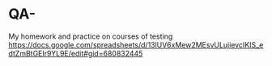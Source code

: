 # QA-
My homework and practice on courses of testing
https://docs.google.com/spreadsheets/d/13lUV6xMew2MEsvULujievcIKIS_edtZmBtGEIr9YL9E/edit#gid=680832445
